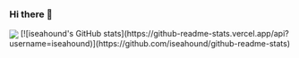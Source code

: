 ### Hi there 👋

<img align="center" src="https://github-readme-stats.vercel.app/api/<CARD_TYPE>/?username=iseahound&theme=<THEME_NAME>" />
[![iseahound's GitHub stats](https://github-readme-stats.vercel.app/api?username=iseahound)](https://github.com/iseahound/github-readme-stats)

<!--
**iseahound/iseahound** is a ✨ _special_ ✨ repository because its `README.md` (this file) appears on your GitHub profile.

Here are some ideas to get you started:

- 🔭 I’m currently working on ...
- 🌱 I’m currently learning ...
- 👯 I’m looking to collaborate on ...
- 🤔 I’m looking for help with ...
- 💬 Ask me about ...
- 📫 How to reach me: ...
- 😄 Pronouns: ...
- ⚡ Fun fact: ...
-->
